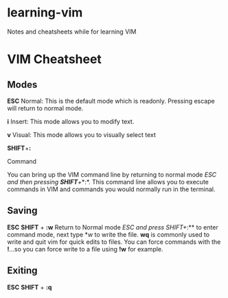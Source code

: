 # learning-vim
Notes and cheatsheets while for learning VIM

# VIM Cheatsheet

## Modes

**ESC**
Normal: This is the default mode which is readonly. Pressing escape will return to normal mode.

**i**
Insert: This mode allows you to modify text.

**v**
Visual: This mode allows you to visually select text

**SHIFT**+**:**

Command

You can bring up the VIM command line by returning to normal mode **ESC* and then pressing **SHIFT**+**:*. This command line allows you to execute commands in VIM and commands you would normally run in the terminal.

## Saving

**ESC** **SHIFT** + **:w**
Return to Normal mode **ESC* and press **SHIFT*+**:** to enter command mode, next type **w* to write the file. **wq** is commonly used to write and quit vim for quick edits to files. You can force commands with the **!**...so you can force write to a file using **!w** for example.

## Exiting

**ESC** **SHIFT** + **:q**







